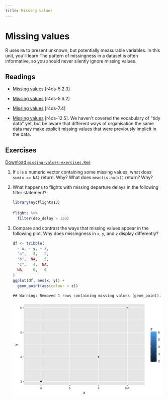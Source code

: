 ```yaml
---
title: Missing values
---
```


<!-- Generated automatically from missing-values.yml. Do not edit by hand -->

# Missing values

R uses `NA` to present unknown, but potentially measurable variables. In this
unit, you'll learn The pattern of missingness in a dataset is often
informative, so you should never silently ignore missing values.

## Readings

  * [Missing values](http://r4ds.had.co.nz/transform.html#missing-values) [r4ds-5.2.3]

  * [Missing values](http://r4ds.had.co.nz/transform.html#missing-values-1) [r4ds-5.6.2]

  * [Missing values](http://r4ds.had.co.nz/exploratory-data-analysis.html#missing-values-2) [r4ds-7.4]

  * [Missing values](http://r4ds.had.co.nz/tidy-data.html#missing-values-3) [r4ds-12.5].
    We haven't covered the vocabulary of "tidy data" yet, but be aware that
    different ways of organisation the same data may make explicit missing
    values that were previously implicit in the data.


## Exercises
[Download `missing-values-exercises.Rmd`](missing-values-exercises.Rmd)


1.  If `x` is a numeric vector containing some missing values, what does `sum(x == NA)` return. Why? What does `mean(is.na(x))` return? Why?

2.  What happens to flights with missing departure delays in the following filter statement?

    ``` r
    library(nycflights13)

    flights %>% 
      filter(dep_delay > 120)
    ```

3.  Compare and contrast the ways that missing values appear in the following plot. Why does missingness in `x`, `y`, and `z` display differently?

    ``` r
    df <- tribble(
      ~ x, ~ y, ~ z,
      "a",   3,   2,
      "b",  NA,   5,
      "c",   4,  NA,
      NA,    6,   6
    )
    ggplot(df, aes(x, y)) +
      geom_point(aes(colour = z))
    ```

        ## Warning: Removed 1 rows containing missing values (geom_point).

    ![](missing-values-exercises_files/figure-markdown_github/unnamed-chunk-2-1.png)

